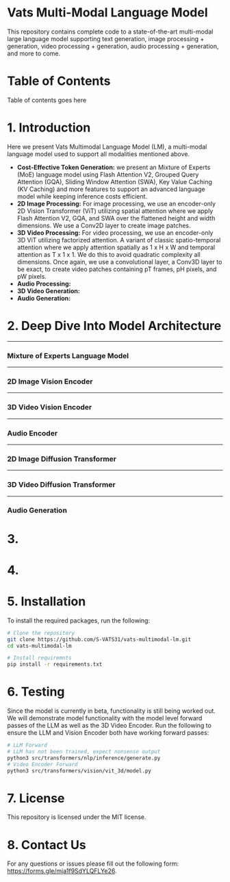 # Vats Multi-Modal Language Model
This repository contains complete code to a state-of-the-art multi-modal large language model supporting text generation, image processing + generation, video processing + generation, audio processing + generation, and more to come.

# Table of Contents
Table of contents goes here

# 1. Introduction
Here we present Vats Multimodal Language Model (LM), a multi-modal language model used to support all modalities mentioned above. 
- **Cost-Effective Token Generation:** we present an Mixture of Experts (MoE) language model using Flash Attention V2, Grouped Query Attention (GQA), Sliding Window Attention (SWA), Key Value Caching (KV Caching) and more features to support an advanced language model while keeping inference costs efficient. 
- **2D Image Processing:** For image processing, we use an encoder-only 2D Vision Transformer (ViT) utilizing spatial attention where we apply Flash Attention V2, GQA, and SWA over the flattened height and width dimensions. We use a Conv2D layer to create image patches.
- **3D Video Processing:** For video processing, we use an encoder-only 3D ViT utilizing factorized attention. A variant of classic spatio-temporal attention where we apply attention spatially as 1 x H x W and temporal attention as T x 1 x 1. We do this to avoid quadratic complexity all dimensions. Once again, we use a convolutional layer, a Conv3D layer to be exact, to create video patches containing pT frames, pH pixels, and pW pixels.
- **Audio Processing:**
- **3D Video Generation:**
- **Audio Generation:**

# 2. Deep Dive Into Model Architecture
---
### Mixture of Experts Language Model
---
### 2D Image Vision Encoder
---
### 3D Video Vision Encoder
---
### Audio Encoder
---
### 2D Image Diffusion Transformer
---
### 3D Video Diffusion Transformer
---
### Audio Generation

# 3.

# 4.

# 5. Installation
To install the required packages, run the following:
```bash
# Clone the repository
git clone https://github.com/S-VATS31/vats-multimodal-lm.git
cd vats-multimodal-lm

# Install requiremnts
pip install -r requirements.txt
```

# 6. Testing
Since the model is currently in beta, functionality is still being worked out. We will demonstrate model functionality with the model level forward passes of the LLM as well as the 3D Video Encoder. Run the following to ensure the LLM and Vision Encoder both have working forward passes:
```bash
# LLM Forward
# LLM has not been trained, expect nonsense output
python3 src/transformers/nlp/inference/generate.py
# Video Encoder Forward
python3 src/transformers/vision/vit_3d/model.py
```

# 7. License
This repository is licensed under the MIT license.

# 8. Contact Us
For any questions or issues please fill out the following form: <https://forms.gle/mja1f9SdYLQFLYe26>.